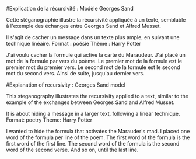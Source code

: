 #Explication de la récursivité : Modèle Georges Sand


Cette stéganographie illustre la récursivité appliquée à un texte,
semblable à l'exemple des échanges entre Georges Sand et Alfred Musset.

Il s'agit de cacher un message dans un texte plus ample, en suivant une technique linéaire.
Format : poésie      Thème : Harry Potter


J'ai voulu cacher la formule qui active la carte du Maraudeur.
J'ai placé un mot de la formule par vers du poème.
Le premier mot de la formule est le premier mot du premier vers.
Le second mot de la formule est le second mot du second vers.
Ainsi de suite, jusqu'au dernier vers.


#Explanation of recursivity : Georges Sand model

This steganography illustrates the recursivity applied to a text,
similar to the example of the exchanges between Georges Sand and Alfred Musset.

It is about hiding a message in a larger text, following a linear technique.
Format: poetry         Theme: Harry Potter

I wanted to hide the formula that activates the Marauder's mad.
I placed one word of the formula per line of the poem.
The first word of the formula is the first word of the first line.
The second word of the formula is the second word of the second verse.
And so on, until the last line.
